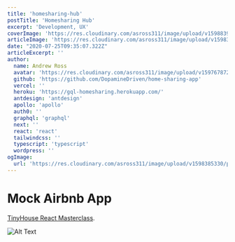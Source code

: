 ```yaml
---
title: 'homesharing-hub'
postTitle: 'Homesharing Hub'
excerpt: 'Development, UX'
coverImage: 'https://res.cloudinary.com/asross311/image/upload/v1598839549/portfolio/Rectangle_6037_1_xih1z0.jpg'
articleImage: 'https://res.cloudinary.com/asross311/image/upload/v1598374915/portfolio/mock-airbnb-home_vh5rhx.jpg'
date: "2020-07-25T09:35:07.322Z"
articleExcerpt: ''
author:
  name: Andrew Ross
  avatar: 'https://res.cloudinary.com/asross311/image/upload/v1597678722/portfolio/doge_ropqvx.jpg'
  github: 'https://github.com/DopamineDriven/home-sharing-app'
  vercel: ''
  heroku: 'https://gql-homesharing.herokuapp.com/'
  antdesign: 'antdesign'
  apollo: 'apollo'
  auth0: ''
  graphql: 'graphql'
  next: ''
  react: 'react'
  tailwindcss: ''
  typescript: 'typescript'
  wordpress: ''
ogImage:
  url: 'https://res.cloudinary.com/asross311/image/upload/v1598385330/portfolio/Group_25_1_mkabg7.jpg'
---
```


# Mock Airbnb App
 [TinyHouse React Masterclass](https://www.newline.co/tinyhouse).

 ![Alt Text](https://dev-to-uploads.s3.amazonaws.com/i/k9lv12xtp4lkavj6ip0c.png)